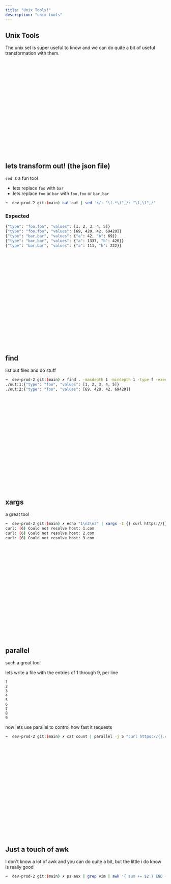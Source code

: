 ```yaml
---
title: "Unix Tools!"
description: "unix tools"
---
```


## Unix Tools
The unix set is super useful to know and we can do quite a bit of useful
transformation with them.

<br>
<br>
<br>
<br>
<br>
<br>
<br>
<br>
<br>
<br>
<br>
<br>
<br>
<br>
<br>
<br>
<br>

## lets transform out! (the json file)
`sed` is a fun tool

* lets replace `foo` with `bar`
* lets replace `foo` or `bar` with `foo,foo` or `bar,bar`

```bash
➜  dev-prod-2 git:(main) cat out | sed 's/: "\(.*\)",/: "\1,\1",/'
```

### Expected
```bash
{"type": "foo,foo", "values": [1, 2, 3, 4, 5]}
{"type": "foo,foo", "values": [69, 420, 42, 69420]}
{"type": "bar,bar", "values": {"a": 42, "b": 69}}
{"type": "bar,bar", "values": {"a": 1337, "b": 420}}
{"type": "bar,bar", "values": {"a": 111, "b": 222}}
```

<br>
<br>
<br>
<br>
<br>
<br>
<br>
<br>
<br>
<br>
<br>
<br>
<br>
<br>
<br>
<br>
<br>

## find
list out files and do stuff

```bash
➜  dev-prod-2 git:(main) ✗ find . -maxdepth 1 -mindepth 1 -type f -exec grep -Hn "foo" {} \;
./out:1:{"type": "foo", "values": [1, 2, 3, 4, 5]}
./out:2:{"type": "foo", "values": [69, 420, 42, 69420]}
```

<br>
<br>
<br>
<br>
<br>
<br>
<br>
<br>
<br>
<br>
<br>
<br>
<br>
<br>
<br>
<br>
<br>

## xargs
a great tool

```bash
➜  dev-prod-2 git:(main) ✗ echo "1\n2\n3" | xargs -I {} curl https://{}.com
curl: (6) Could not resolve host: 1.com
curl: (6) Could not resolve host: 2.com
curl: (6) Could not resolve host: 3.com
```

<br>
<br>
<br>
<br>
<br>
<br>
<br>
<br>
<br>
<br>
<br>
<br>
<br>
<br>
<br>
<br>
<br>

## parallel
such a great tool

lets write a file with the entries of 1 through 9, per line
```
1
2
3
4
5
6
7
8
9
```

now lets use parallel to control how fast it requests

```bash
➜  dev-prod-2 git:(main) ✗ cat count | parallel -j 5 "curl https://{}.com"
```
<br>
<br>
<br>
<br>
<br>
<br>
<br>
<br>
<br>
<br>
<br>
<br>
<br>
<br>
<br>
<br>
<br>

## Just a touch of awk
I don't know a lot of awk and you can do quite a bit, but the little i do know is really good

```bash
➜  dev-prod-2 git:(main) ✗ ps aux | grep vim | awk '{ sum += $2 } END { print sum }'
```

<br>
<br>
<br>
<br>
<br>
<br>
<br>
<br>
<br>
<br>
<br>
<br>
<br>
<br>
<br>
<br>
<br>

